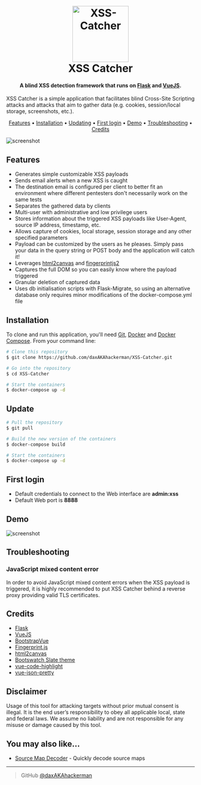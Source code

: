 <h1 align="center">
  <br>
  <img src="https://raw.githubusercontent.com/daxAKAhackerman/XSS-Catcher/master/client/public/icon.png" alt="XSS-Catcher" width="150">
  <br>
  XSS Catcher
  <br>
</h1>
<h4 align="center">A blind XSS detection framework that runs on <a href="https://flask.palletsprojects.com/" target="_blank">Flask</a> and <a href="https://vuejs.org/" target="_blank">VueJS</a>.</h4>
XSS Catcher is a simple application that facilitates blind Cross-Site Scripting attacks and attacks that aim to gather data (e.g. cookies, session/local storage, screenshots, etc.).
<p align="center">
  <a href="#features">Features</a> •
  <a href="#installation">Installation</a> •
  <a href="#updating">Updating</a> •
  <a href="#first-login">First login</a> •
  <a href="#demo">Demo</a> •
  <a href="#troubleshooting">Troubleshooting</a> •
  <a href="#credits">Credits</a> 
</p>

![screenshot](https://raw.githubusercontent.com/daxAKAhackerman/XSS-Catcher/master/media/dashboard.png)

## Features

* Generates simple customizable XSS payloads
* Sends email alerts when a new XSS is caught
* The destination email is configured per client to better fit an environment where different pentesters don't necessarily work on the same tests
* Separates the gathered data by clients
* Multi-user with administrative and low privilege users
* Stores information about the triggered XSS payloads like User-Agent, source IP address, timestamp, etc.
* Allows capture of cookies, local storage, session storage and any other specified parameters
* Payload can be customized by the users as he pleases. Simply pass your data in the query string or POST body and the application will catch it!
* Leverages [html2canvas](https://github.com/niklasvh/html2canvas) and [fingerprintjs2](https://github.com/Valve/fingerprintjs2)
* Captures the full DOM so you can easily know where the payload triggered
* Granular deletion of captured data
* Uses db initialisation scripts with Flask-Migrate, so using an alternative database only requires minor modifications of the docker-compose.yml file

## Installation

To clone and run this application, you'll need [Git](https://git-scm.com), [Docker](https://docs.docker.com/engine/) and [Docker Compose](https://docs.docker.com/compose/). From your command line:

``` bash
# Clone this repository
$ git clone https://github.com/daxAKAhackerman/XSS-Catcher.git

# Go into the repository
$ cd XSS-Catcher

# Start the containers
$ docker-compose up -d
```

## Update

``` bash
# Pull the repository
$ git pull

# Build the new version of the containers
$ docker-compose build

# Start the containers
$ docker-compose up -d
```

## First login

* Default credentials to connect to the Web interface are **admin:xss**
* Default Web port is **8888**

## Demo

![screenshot](https://raw.githubusercontent.com/daxAKAhackerman/XSS-Catcher/master/media/animation.gif)

## Troubleshooting

### JavaScript mixed content error

In order to avoid JavaScript mixed content errors when the XSS payload is triggered, it is highly recommended to put XSS Catcher behind a reverse proxy providing valid TLS certificates.

## Credits

* [Flask](https://flask.palletsprojects.com/)
* [VueJS](https://vuejs.org/)
* [BootstrapVue](https://bootstrap-vue.org/)
* [Fingerprint.js](https://github.com/Valve/fingerprintjs2)
* [html2canvas](https://github.com/niklasvh/html2canvas)
* [Bootswatch Slate theme](https://bootswatch.com/slate/)
* [vue-code-highlight](https://github.com/elisiondesign/vue-code-highlight)
* [vue-json-pretty](https://github.com/leezng/vue-json-pretty)

## Disclaimer

Usage of this tool for attacking targets without prior mutual consent is illegal. It is the end user’s responsibility to obey all applicable local, state and federal laws. We assume no liability and are not responsible for any misuse or damage caused by this tool.

## You may also like...

* [Source Map Decoder](https://github.com/daxAKAhackerman/source-map-decoder) - Quickly decode source maps

---

> GitHub [@daxAKAhackerman](https://github.com/daxAKAhackerman/)
